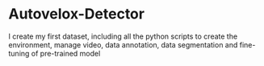 # Autovelox-Detector
I create my first dataset, including all the python scripts to create the environment, manage video, data annotation, data segmentation and fine-tuning of pre-trained model
